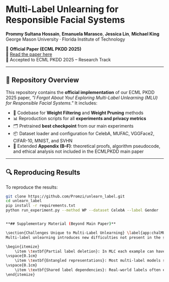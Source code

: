 # Multi-Label Unlearning for Responsible Facial Systems

**Prommy Sultana Hossain**, **Emanuela Marasco**, **Jessica Lin**, **Michael King**  
George Mason University · Florida Institute of Technology

📌 **Official Paper (ECML PKDD 2025)**  
🔗 [Read the paper here](https://)  
📄 Accepted to ECML PKDD 2025 – Research Track

---

## 📂 Repository Overview

This repository contains the **official implementation** of our ECML PKDD 2025 paper, _"I Forgot About You! Exploring Multi-Label Unlearning (MLU) for Responsible Facial Systems."_ It includes:

- 🧪 Codebase for **Weight Filtering** and **Weight Pruning** methods  
- 📊 Reproduction scripts for all **experiments and privacy metrics**  
- 🗂 Pretrained **best checkpoint** from our main experiments  
- 📦 Dataset loader and configuration for CelebA, MUFAC, VGGFace2, CIFAR-10, MNIST, and SVHN  
- 📜 Extended **Appendix (B–F)**: theoretical proofs, algorithm pseudocode, and ethical analysis not included in the ECMLPKDD main paper

---

## 🔍 Reproducing Results

To reproduce the results:

```bash
git clone https://github.com/Promzi/unlearn_label.git
cd unlearn_label
pip install -r requirements.txt
python run_experiment.py --method WP --dataset CelebA --label Gender


**## Supplementary Material (Beyond Main Paper)**

\section{Challenges Unique to Multi-Label Unlearning} \label{app:chalMU}
Multi-label unlearning introduces new difficulties not present in the single-label case. Key challenges include:

\begin{itemize}
    \item \textbf{Partial label deletion}: In MLC each example can have multiple labels. Unlearning may require removing only some labels of an example while keeping the rest. This means the example remains in training (since it still has valid labels), and we must delete part of its label information. For instance, if an image is labeled {Person=A, Glasses=Yes, Smile=Yes} and we wish to forget the “Glasses” label, we cannot simply drop the image (we still want to retain Person and Smile). Instead, we must remove the influence of the “Glasses” annotation while preserving the signals for “Person” and “Smile.” Designing updates that excise one label’s effect without harming the others is non-trivial.
\vspace{0.1cm}
    \item \textbf{Entangled representations}: Most multi-label models share parameters (for example, common hidden layers feeding into multiple output heads). Consequently, the internal representations are entangled across labels. Features that help predict one label often also contribute to others. Adjusting model weights to forget a particular label thus risks degrading representations used by other labels. Unlearning must carefully disentangle these shared features: naively zeroing out weights could hurt all labels, whereas more targeted updates must isolate only the unwanted label’s contributions.
\vspace{0.1cm}
    \item \textbf{Shared label dependencies}: Real-world labels often exhibit statistical dependencies. For example, two attributes may frequently co-occur or be conditionally related. If label $i$ and label $j$ are strongly correlated, a model learns shared features for both. Removing label $i$ in such cases can inadvertently confuse the model about label $j$. In practice, this means that forgetting one label can degrade performance on its correlated partners. As a result, strong inter-label dependencies make unlearning harder: methods must account for these correlations to avoid “unlearning spillover” into the remaining labels.
\end{itemize}











